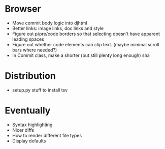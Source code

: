 # Browser
* Move commit body logic into djhtml
* Better links: image links, doc links and style
* Figure out p/pre/code borders so that selecting doesn't have
  apparent leading spaces
* Figure out whether code elements can clip text. (maybe minimal scroll bars
  where needed?)
* In Commit class, make a shorter (but still plenty long enough) sha

# Distribution
* setup.py stuff to install tsv

# Eventually
* Syntax highlighting
* Nicer diffs
* How to render different file types
* Display defaults
